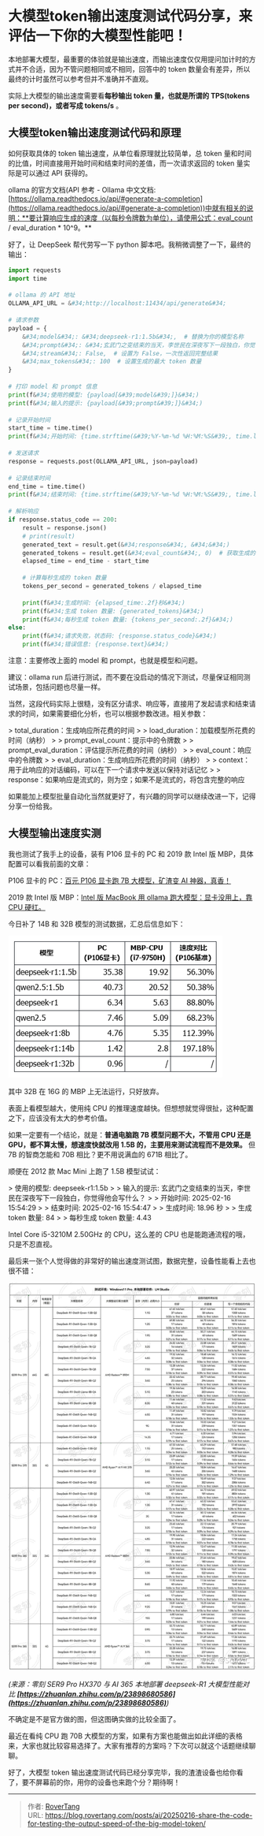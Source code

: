 # 大模型token输出速度测试代码分享，来评估一下你的大模型性能吧！

本地部署大模型，最重要的体验就是输出速度，而输出速度仅仅用提问加计时的方式并不合适，因为不管问题相同或不相同，回答中的 token 数量会有差异，所以最终的计时虽然可以参考但并不准确并不直观。

实际上大模型的输出速度需要看**每秒输出 token 量，也就是所谓的 TPS(tokens per second)，或者写成 tokens/s** 。

## 大模型token输出速度测试代码和原理

如何获取具体的 token 输出速度，从单位看原理就比较简单，总 token 量和时间的比值，时间直接用开始时间和结束时间的差值，而一次请求返回的 token 量实际是可以通过 API 获得的。

ollama 的官方文档(API 参考 - Ollama 中文文档: [https://ollama.readthedocs.io/api/#generate-a-completion](https://ollama.readthedocs.io/api/#generate-a-completion))中就有相关的说明：**要计算响应生成的速度（以每秒令牌数为单位），请使用公式：eval_count / eval_duration * 10^9。**

好了，让 DeepSeek 帮代劳写一下 python 脚本吧。我稍微调整了一下，最终的输出：

```python
import requests
import time

# ollama 的 API 地址
OLLAMA_API_URL = &#34;http://localhost:11434/api/generate&#34;

# 请求参数
payload = {
    &#34;model&#34;: &#34;deepseek-r1:1.5b&#34;,  # 替换为你的模型名称
    &#34;prompt&#34;: &#34;玄武门之变结束的当天，李世民在深夜写下一段独白，你觉得他会写什么？&#34;,  # 替换为你的输入文本
    &#34;stream&#34;: False,  # 设置为 False，一次性返回完整结果
    &#34;max_tokens&#34;: 100  # 设置生成的最大 token 数量
}

# 打印 model 和 prompt 信息
print(f&#34;使用的模型: {payload[&#39;model&#39;]}&#34;)
print(f&#34;输入的提示: {payload[&#39;prompt&#39;]}&#34;)

# 记录开始时间
start_time = time.time()
print(f&#34;开始时间: {time.strftime(&#39;%Y-%m-%d %H:%M:%S&#39;, time.localtime(start_time))}&#34;)

# 发送请求
response = requests.post(OLLAMA_API_URL, json=payload)

# 记录结束时间
end_time = time.time()
print(f&#34;结束时间: {time.strftime(&#39;%Y-%m-%d %H:%M:%S&#39;, time.localtime(end_time))}&#34;)

# 解析响应
if response.status_code == 200:
    result = response.json()
    # print(result)
    generated_text = result.get(&#34;response&#34;, &#34;&#34;)
    generated_tokens = result.get(&#34;eval_count&#34;, 0)  # 获取生成的 token 数量
    elapsed_time = end_time - start_time

    # 计算每秒生成的 token 数量
    tokens_per_second = generated_tokens / elapsed_time

    print(f&#34;生成时间: {elapsed_time:.2f}秒&#34;)
    print(f&#34;生成 token 数量: {generated_tokens}&#34;)
    print(f&#34;每秒生成 token 数量: {tokens_per_second:.2f}&#34;)
else:
    print(f&#34;请求失败，状态码: {response.status_code}&#34;)
    print(f&#34;错误信息: {response.text}&#34;)
```

注意：主要修改上面的 model 和 prompt，也就是模型和问题。

建议：ollama run 后进行测试，而不要在没启动的情况下测试，尽量保证相同测试场景，包括问题也尽量一样。

当然，这段代码实际上很糙，没有区分请求、响应等，直接用了发起请求和结束请求的时间，如果需要细化分析，也可以根据参数改进。相关参数：

&gt; total_duration：生成响应所花费的时间 
&gt; 
&gt; load_duration：加载模型所花费的时间（纳秒） 
&gt; 
&gt; prompt_eval_count：提示中的令牌数 
&gt; 
&gt; prompt_eval_duration：评估提示所花费的时间（纳秒） 
&gt; 
&gt; eval_count：响应中的令牌数 
&gt; 
&gt; eval_duration：生成响应所花费的时间（纳秒） 
&gt; 
&gt; context：用于此响应的对话编码，可以在下一个请求中发送以保持对话记忆 
&gt; 
&gt; response：如果响应是流式的，则为空；如果不是流式的，将包含完整的响应 

如果能加上模型批量自动化当然就更好了，有兴趣的同学可以继续改进一下，记得分享一份给我。

## 大模型输出速度实测 

我也测试了我手上的设备，装有 P106 显卡的 PC 和 2019 款 Intel 版 MBP，具体配置可以看我前面的文章：

P106 显卡的 PC：[百元 P106 显卡跑 7B 大模型，矿渣变 AI 神器，真香！](https://mp.weixin.qq.com/s/Y5JqGh_HCY2-LnyyZtvTBg)

2019 款 Intel 版 MBP：[Intel 版 MacBook 用 ollama 跑大模型：显卡没用上，靠 CPU 硬扛。](https://mp.weixin.qq.com/s/YeaNF7mT1wTZtUJ1tUZSdA)

今日补了 14B 和 32B 模型的测试数据，汇总后信息如下：

![](static/MnNybmiKPo3Tygx3T2ucPBMFnBf.png)

其中 32B 在 16G 的 MBP 上无法运行，只好放弃。

表面上看模型越大，使用纯 CPU 的推理速度越快。但想想就觉得很扯，这种配置之下，应该没有太大的参考价值。

如果一定要有一个结论，就是：**普通电脑跑 7B 模型问题不大，不管用 CPU 还是 GPU，都不算太慢，想速度快就改用 1.5B 的，主要用来测试流程而不是效果。** 但 7B 的智商怎能和 70B 相比？更不用说满血的 671B 相比了。

顺便在 2012 款 Mac Mini 上跑了 1.5B 模型试试：

&gt; 使用的模型: deepseek-r1:1.5b 
&gt; 
&gt; 输入的提示: 玄武门之变结束的当天，李世民在深夜写下一段独白，你觉得他会写什么？ 
&gt; 
&gt; 开始时间: 2025-02-16 15:54:29 
&gt; 
&gt; 结束时间: 2025-02-16 15:54:47 
&gt; 
&gt; 生成时间: 18.96 秒 
&gt; 
&gt; 生成 token 数量: 84 
&gt; 
&gt; 每秒生成 token 数量: 4.43 

Intel Core i5-3210M 2.50GHz 的 CPU，这么差的 CPU 也是能跑通流程的哦，只是不忍直视。

最后来一张个人觉得做的非常好的输出速度测试图，数据完整，设备性能看上去也很不错：

![](static/KWAlbYAiBodN5xxO8b1cy6NanPf.png)

_(来源：零刻 SER9 Pro HX370 与 AI 365 本地部署 deepseek-R1 大模型性能对比 __[https://zhuanlan.zhihu.com/p/23898680586](https://zhuanlan.zhihu.com/p/23898680586)__)_

不确定是不是官方做的图，但这图确实做的比较全面了。

最近在看纯 CPU 跑 70B 大模型的方案，如果有方案也能做出如此详细的表格来，大家也就比较容易选择了。大家有推荐的方案吗？下次可以就这个话题继续聊聊。

好了，大模型 token 输出速度测试代码已经分享完毕，我的渣渣设备也给你看了，要不屏幕前的你，用你的设备也来跑个分？期待啊！


---

> 作者: [RoverTang](https://rovertang.com)  
> URL: https://blog.rovertang.com/posts/ai/20250216-share-the-code-for-testing-the-output-speed-of-the-big-model-token/  

